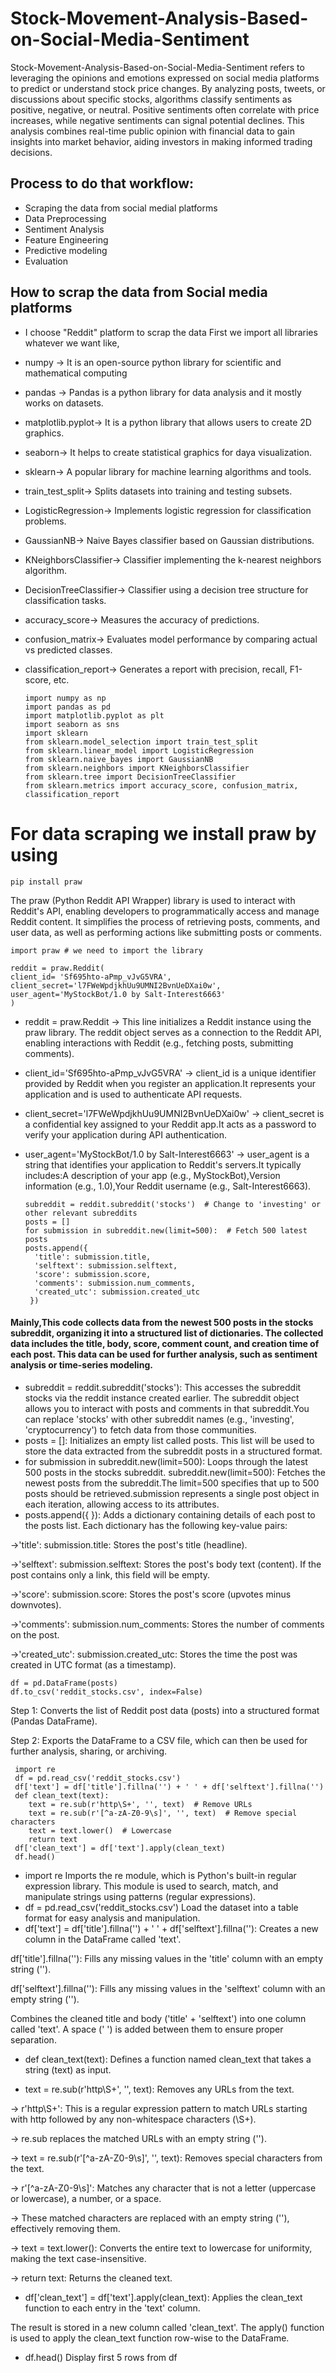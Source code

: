 
# Stock-Movement-Analysis-Based-on-Social-Media-Sentiment


Stock-Movement-Analysis-Based-on-Social-Media-Sentiment refers to leveraging the opinions and emotions expressed on social media platforms to predict or understand stock price changes. By analyzing posts, tweets, or discussions about specific stocks, algorithms classify sentiments as positive, negative, or neutral. Positive sentiments often correlate with price increases, while negative sentiments can signal potential declines. This analysis combines real-time public opinion with financial data to gain insights into market behavior, aiding investors in making informed trading decisions.

## Process to do that workflow:
* Scraping the data from social medial platforms
* Data Preprocessing
* Sentiment Analysis
* Feature Engineering
* Predictive modeling
* Evaluation

## How to scrap the data from Social media platforms

* I choose "Reddit" platform to scrap the data
First we import all libraries whatever we want like,

* numpy -> It is an open-source python library for scientific and mathematical computing
* pandas -> Pandas is a python library for data analysis and it mostly works on datasets.
* matplotlib.pyplot-> It is a python library that allows users to create 2D graphics.
* seaborn-> It helps to create statistical graphics for daya visualization.
* sklearn-> A popular library for machine learning algorithms and tools.
* train_test_split-> Splits datasets into training and testing subsets.
* LogisticRegression-> Implements logistic regression for classification problems.
* GaussianNB-> Naive Bayes classifier based on Gaussian distributions.
* KNeighborsClassifier-> Classifier implementing the k-nearest neighbors algorithm.
* DecisionTreeClassifier-> Classifier using a decision tree structure for classification tasks.
* accuracy_score-> Measures the accuracy of predictions.
* confusion_matrix-> Evaluates model performance by comparing actual vs predicted classes.
* classification_report-> Generates a report with precision, recall, F1-score, etc.

      import numpy as np
      import pandas as pd
      import matplotlib.pyplot as plt
      import seaborn as sns
      import sklearn
      from sklearn.model_selection import train_test_split
      from sklearn.linear_model import LogisticRegression
      from sklearn.naive_bayes import GaussianNB
      from sklearn.neighbors import KNeighborsClassifier
      from sklearn.tree import DecisionTreeClassifier
      from sklearn.metrics import accuracy_score, confusion_matrix, classification_report

# For data scraping we install praw by using 
    pip install praw
The praw (Python Reddit API Wrapper) library is used to interact with Reddit's API, enabling developers to programmatically access and manage Reddit content. It simplifies the process of retrieving posts, comments, and user data, as well as performing actions like submitting posts or comments.
        
    import praw # we need to import the library

    reddit = praw.Reddit(
    client_id= 'Sf695hto-aPmp_vJvG5VRA',
    client_secret='l7FWeWpdjkhUu9UMNI2BvnUeDXai0w',
    user_agent='MyStockBot/1.0 by Salt-Interest6663'
    )

* reddit = praw.Reddit -> This line initializes a Reddit instance using the praw library. The reddit object serves as a connection to the Reddit API, enabling interactions with Reddit (e.g., fetching posts, submitting comments).
* client_id='Sf695hto-aPmp_vJvG5VRA' -> client_id is a unique identifier provided by Reddit when you register an application.It represents your application and is used to authenticate API requests.
* client_secret='l7FWeWpdjkhUu9UMNI2BvnUeDXai0w' -> client_secret is a confidential key assigned to your Reddit app.It acts as a password to verify your application during API authentication.
* user_agent='MyStockBot/1.0 by Salt-Interest6663' -> user_agent is a string that identifies your application to Reddit's servers.It typically includes:A description of your app (e.g., MyStockBot),Version information (e.g., 1.0),Your Reddit username (e.g., Salt-Interest6663).

      subreddit = reddit.subreddit('stocks')  # Change to 'investing' or other relevant subreddits
      posts = []
      for submission in subreddit.new(limit=500):  # Fetch 500 latest posts
      posts.append({
        'title': submission.title,
        'selftext': submission.selftext,
        'score': submission.score,
        'comments': submission.num_comments,
        'created_utc': submission.created_utc
       })
#### Mainly,This code collects data from the newest 500 posts in the stocks subreddit, organizing it into a structured list of dictionaries. The collected data includes the title, body, score, comment count, and creation time of each post. This data can be used for further analysis, such as sentiment analysis or time-series modeling.
* subreddit = reddit.subreddit('stocks'):
This accesses the subreddit stocks via the reddit instance created earlier.
The subreddit object allows you to interact with posts and comments in that subreddit.You can replace 'stocks' with other subreddit names (e.g., 'investing', 'cryptocurrency') to fetch data from those communities. 
* posts = []:
Initializes an empty list called posts.
This list will be used to store the data extracted from the subreddit posts in a structured format.
* for submission in subreddit.new(limit=500):
Loops through the latest 500 posts in the stocks subreddit.
subreddit.new(limit=500):
Fetches the newest posts from the subreddit.The limit=500 specifies that up to 500 posts should be retrieved.submission represents a single post object in each iteration, allowing access to its attributes.
* posts.append({ }):
Adds a dictionary containing details of each post to the posts list.
Each dictionary has the following key-value pairs:

->'title': submission.title:
    Stores the post's title (headline).

->'selftext': submission.selftext:
Stores the post's body text (content).
If the post contains only a link, this field will be empty.

->'score': submission.score:
Stores the post's score (upvotes minus downvotes).

->'comments': submission.num_comments:
Stores the number of comments on the post.

->'created_utc': submission.created_utc:
Stores the time the post was created in UTC format (as a timestamp).

    df = pd.DataFrame(posts)
    df.to_csv('reddit_stocks.csv', index=False)
    
Step 1: Converts the list of Reddit post data (posts) into a structured format (Pandas DataFrame).

Step 2: Exports the DataFrame to a CSV file, which can then be used for further analysis, sharing, or archiving.

     import re
     df = pd.read_csv('reddit_stocks.csv')
     df['text'] = df['title'].fillna('') + ' ' + df['selftext'].fillna('')
     def clean_text(text):
        text = re.sub(r'http\S+', '', text)  # Remove URLs
        text = re.sub(r'[^a-zA-Z0-9\s]', '', text)  # Remove special characters
        text = text.lower()  # Lowercase
        return text
     df['clean_text'] = df['text'].apply(clean_text)
     df.head()
* import re
Imports the re module, which is Python's built-in regular expression library. This module is used to search, match, and manipulate strings using patterns (regular expressions).
* df = pd.read_csv('reddit_stocks.csv')
Load the dataset into a table format for easy analysis and manipulation.
* df['text'] = df['title'].fillna('') + ' ' + df['selftext'].fillna(''):
Creates a new column in the DataFrame called 'text'.

df['title'].fillna(''): Fills any missing values in the 'title' column with an empty string ('').

df['selftext'].fillna(''): Fills any missing values in the 'selftext' column with an empty string ('').

Combines the cleaned title and body ('title' + 'selftext') into one column called 'text'. A space (' ') is added between them to ensure proper separation.

* def clean_text(text):
Defines a function named clean_text that takes a string (text) as input.

* text = re.sub(r'http\S+', '', text): 
Removes any URLs from the text.

-> r'http\S+': This is a regular expression pattern to match URLs starting with http followed by any non-whitespace characters (\S+).

-> re.sub replaces the matched URLs with an empty string ('').

-> text = re.sub(r'[^a-zA-Z0-9\s]', '', text): Removes special characters from the text.

-> r'[^a-zA-Z0-9\s]': Matches any character that is not a letter (uppercase or lowercase), a number, or a space.

-> These matched characters are replaced with an empty string (''), effectively removing them.

-> text = text.lower(): Converts the entire text to lowercase for uniformity, making the text case-insensitive.

-> return text: Returns the cleaned text.

* df['clean_text'] = df['text'].apply(clean_text):
Applies the clean_text function to each entry in the 'text' column.

The result is stored in a new column called 'clean_text'.
The apply() function is used to apply the clean_text function row-wise to the DataFrame.
* df.head()
Display first 5 rows from df
